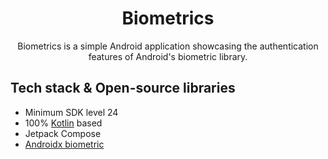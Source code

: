 <h1 align="center">Biometrics</h1>

<p align="center">
Biometrics is a simple Android application showcasing the authentication features of Android's biometric library.
</p>

## Tech stack & Open-source libraries
- Minimum SDK level 24
- 100% [Kotlin](https://kotlinlang.org/) based
- Jetpack Compose
- [Androidx biometric](https://developer.android.com/jetpack/androidx/releases/biometric)
